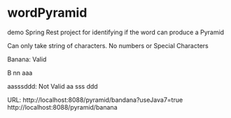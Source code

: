 # wordPyramid

demo Spring Rest project for identifying if the word can produce a Pyramid

Can only take string of characters. No numbers or Special Characters

Banana: Valid

B
nn
aaa

aasssddd: Not Valid
aa
sss
ddd


URL:  http://localhost:8088/pyramid/bandana?useJava7=true
      http://localhost:8088/pyramid/banana
